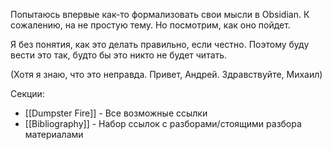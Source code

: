 Попытаюсь впервые как-то формализовать свои мысли в Obsidian. К сожалению, на не простую тему. Но посмотрим, как оно пойдет.

Я без понятия, как это делать правильно, если честно. Поэтому буду вести это так, будто бы это никто не будет читать. 

(Хотя я знаю, что это неправда. Привет, Андрей. Здравствуйте, Михаил)

Секции:

- [[Dumpster Fire]] - Все возможные ссылки
- [[Bibliography]] - Набор ссылок с разборами/стоящими разбора материалами
